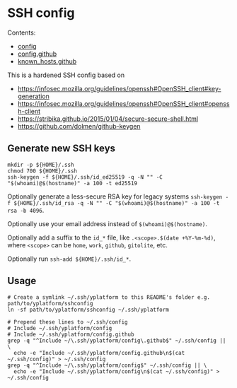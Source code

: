 # SSH config

Contents:

* [config](./config)
* [config.github](./config.github)
* [known_hosts.github](./known_hosts.github)

This is a hardened SSH config based on 

* https://infosec.mozilla.org/guidelines/openssh#OpenSSH_client#key-generation
* https://infosec.mozilla.org/guidelines/openssh#OpenSSH_client#openssh-client
* https://stribika.github.io/2015/01/04/secure-secure-shell.html
* https://github.com/dolmen/github-keygen

## Generate new SSH keys

```shell
mkdir -p ${HOME}/.ssh
chmod 700 ${HOME}/.ssh
ssh-keygen -f ${HOME}/.ssh/id_ed25519 -q -N "" -C "$(whoami)@$(hostname)" -a 100 -t ed25519
```

Optionally generate a less-secure RSA key for legacy systems
`ssh-keygen -f ${HOME}/.ssh/id_rsa -q -N "" -C "$(whoami)@$(hostname)" -a 100 -t rsa -b 4096`.

Optionally use your email address instead of `$(whoami)@$(hostname)`.

Optionally add a suffix to the `id_*` file, like `.<scope>.$(date +%Y-%m-%d)`,
where `<scope>` can be `home`, `work`, `github`, `gitolite`, etc.

Optionally run `ssh-add ${HOME}/.ssh/id_*`.

## Usage

```shell
# Create a symlink ~/.ssh/yplatform to this README's folder e.g. path/to/yplatform/sshconfig
ln -sf path/to/yplatform/sshconfig ~/.ssh/yplatform

# Prepend these lines to ~/.ssh/config
# Include ~/.ssh/yplatform/config
# Include ~/.ssh/yplatform/config.github
grep -q "^Include ~/\.ssh/yplatform/config\.github$" ~/.ssh/config || \
  echo -e "Include ~/.ssh/yplatform/config.github\n$(cat ~/.ssh/config)" > ~/.ssh/config
grep -q "^Include ~/\.ssh/yplatform/config$" ~/.ssh/config || \
  echo -e "Include ~/.ssh/yplatform/config\n$(cat ~/.ssh/config)" > ~/.ssh/config
```
